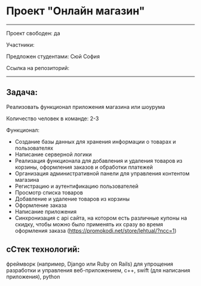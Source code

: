 # Проект "Онлайн магазин"

---
Проект свободен: да

Участники: 

Предложен студентами: Сюй София

Ссылка на репозиторий:

---

## Задача: 
Реализовать функционал приложения магазина или шоурума 

Количество человек в команде: 2-3

Функционал:
- Создание базы данных для хранения информации о товарах и пользователях
- Написание серверной логики 
- Реализация функционала для добавления и удаления товаров из корзины, оформления заказов и обработки платежей
- Организация административной панели для управления контентом магазина
- Регистрацию и аутентификацию пользователей
- Просмотр списка товаров
- Добавление и удаление товаров из корзины
- Оформление заказа
- Написание приложения
- Синхронизация с api сайта, на котором есть различные купоны на скидку, чтобы можно было применять их сразу во время оформления заказа
(https://promokodi.net/store/lehtual/?ncc=1)



## cСтек технологий:
фреймворк (например, Django или Ruby on Rails) для упрощения разработки и управления веб-приложением, c++, swift (для написания приложения), python